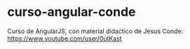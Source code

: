# curso-angular-conde

Curso de AngularJS, con material didactico de Jesus Conde: https://www.youtube.com/user/0utKast
